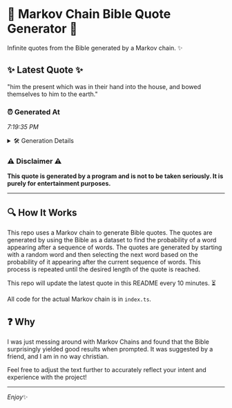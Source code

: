 # 📖 Markov Chain Bible Quote Generator 📖

Infinite quotes from the Bible generated by a Markov chain. ✨

## ✨ Latest Quote ✨
"him the present which was in their hand into the house, and bowed themselves to him to the earth."

### ⏰ Generated At
*7:19:35 PM*

<details>
    <summary>🛠️ Generation Details</summary>
    <p>
        <strong>🌱 Seed:</strong> him<br>
        <strong>🔄 Iterations:</strong> 18<br>
        <strong>📜 Context History:</strong><br>[ him ]: the<br>[ him, the ]: present<br>[ him, the, present ]: which<br>[ him, the, present, which ]: was<br>[ him, the, present, which, was ]: in<br>[ him, the, present, which, was, in ]: their<br>[ the, present, which, was, in, their ]: hand<br>[ present, which, was, in, their, hand ]: into<br>[ which, was, in, their, hand, into ]: the<br>[ was, in, their, hand, into, the ]: house,<br>[ in, their, hand, into, the, house, ]: and<br>[ their, hand, into, the, house,, and ]: bowed<br>[ hand, into, the, house,, and, bowed ]: themselves<br>[ into, the, house,, and, bowed, themselves ]: to<br>[ the, house,, and, bowed, themselves, to ]: him<br>[ house,, and, bowed, themselves, to, him ]: to<br>[ and, bowed, themselves, to, him, to ]: the<br>[ bowed, themselves, to, him, to, the ]: earth.<br>
    </p>
</details>

### ⚠️ Disclaimer ⚠️
**This quote is generated by a program and is not to be taken seriously. It is purely for entertainment purposes.**

---

## 🔍 How It Works

This repo uses a Markov chain to generate Bible quotes. The quotes are generated by using the Bible as a dataset to find the probability of a word appearing after a sequence of words. The quotes are generated by starting with a random word and then selecting the next word based on the probability of it appearing after the current sequence of words. This process is repeated until the desired length of the quote is reached.

This repo will update the latest quote in this README every 10 minutes. ⏳

All code for the actual Markov chain is in `index.ts`.

## ❓ Why

I was just messing around with Markov Chains and found that the Bible surprisingly yielded good results when prompted. 
It was suggested by a friend, and I am in no way christian.

Feel free to adjust the text further to accurately reflect your intent and experience with the project!

---

*Enjoy*✨
